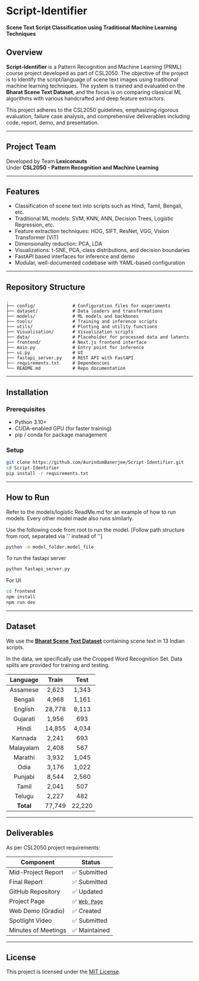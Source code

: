 # Script-Identifier

**Scene Text Script Classification using Traditional Machine Learning Techniques**

## Overview

**Script-Identifier** is a Pattern Recognition and Machine Learning (PRML) course project developed as part of CSL2050. The objective of the project is to identify the script/language of scene text images using traditional machine learning techniques. The system is trained and evaluated on the **Bharat Scene Text Dataset**, and the focus is on comparing classical ML algorithms with various handcrafted and deep feature extractors.

This project adheres to the CSL2050 guidelines, emphasizing rigorous evaluation, failure case analysis, and comprehensive deliverables including code, report, demo, and presentation.

---

## Project Team

Developed by Team **Lexiconauts**  
Under **CSL2050 - Pattern Recognition and Machine Learning**

---


## Features

- Classification of scene text into scripts such as Hindi, Tamil, Bengali, etc.
- Traditional ML models: SVM, KNN, ANN, Decision Trees, Logistic Regression, etc.
- Feature extraction techniques: HOG, SIFT, ResNet, VGG, Vision Transformer (ViT)
- Dimensionality reduction: PCA, LDA
- Visualizations: t-SNE, PCA, class distributions, and decision boundaries
- FastAPI based interfaces for inference and demo
- Modular, well-documented codebase with YAML-based configuration

---

## Repository Structure

```
.
├── config/              # Configuration files for experiments
├── dataset/             # Data loaders and transformations
├── models/              # ML models and backbones
├── tools/               # Training and inference scripts
├── utils/               # Plotting and utility functions
├── Visualisation/       # Visualization scripts
├── data/                # Placeholder for processed data and latents
├── frontend/            # Next.js frontend interface
├── main.py              # Entry point for inference
├── ui.py                # UI
├── fastapi_server.py    # REST API with FastAPI
├── requirements.txt     # Dependencies
└── README.md            # Repo documentation
```

---

## Installation

### Prerequisites
- Python 3.10+
- CUDA-enabled GPU (for faster training)
- pip / conda for package management

### Setup

```bash
git clone https://github.com/AurindumBanerjee/Script-Identifier.git
cd Script-Identifier
pip install -r requirements.txt
```

---

## How to Run

Refer to the models/logistic ReadMe.md for an example of how to run models. Every other model made also runs similarly. 

Use the following code from root to run the model. [Follow path structure from root, separated via '.' instead of '\']
```bash
python -m model_folder.model_file
```

To run the fastapi server
```bash
python fastapi_server.py 
```

For UI 
```bash
cd frontend
npm install
npm run dev
```

---

## Dataset

We use the **[Bharat Scene Text Dataset](https://github.com/Bhashini-IITJ/BharatSceneTextDataset)** containing scene text in 13 Indian scripts. 

In the data, we specifically use the Cropped Word Recognition Set. Data splits are provided for training and testing.


| Language | Train | Test |
| :---: | :---: | :---: |
| Assamese  | 2,623 | 1,343 |
| Bengali | 4,968 | 1,161 |
| English | 28,778 | 8,113 |
| Gujarati | 1,956 | 693 |
| Hindi | 14,855 | 4,034 |
| Kannada | 2,241 | 693 |
| Malayalam | 2,408 | 567 |
| Marathi | 3,932 | 1,045 |
| Odia | 3,176 | 1,022 |
| Punjabi | 8,544 | 2,560 |
| Tamil | 2,041 | 507 |
| Telugu | 2,227 | 482 |
|**Total**| 77,749 | 22,220 |


---

## Deliverables

As per CSL2050 project requirements:

| Component            | Status       |
|----------------------|--------------|
| Mid-Project Report   | ✅ Submitted  |
| Final Report         | ✅ Submitted   |
| GitHub Repository    | ✅ Updated    |
| Project Page         | ✅ [`Web Page`](https://aurindumbanerjee.github.io/Script-Identifier/) |
| Web Demo (Gradio)    | ✅ Created   |
| Spotlight Video      | ✅ Submitted |
| Minutes of Meetings  | ✅ Maintained |


---

## License

This project is licensed under the [MIT License](./LICENSE).
